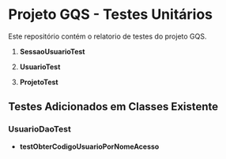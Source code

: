 
    

# Projeto GQS - Testes Unitários

Este repositório contém o relatorio de testes do projeto GQS.

1. **SessaoUsuarioTest**

2. **UsuarioTest**

3. **ProjetoTest**

## Testes Adicionados em Classes Existente

### UsuarioDaoTest
- **testObterCodigoUsuarioPorNomeAcesso**
  


